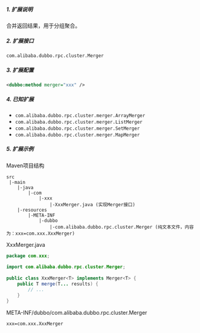 ##### 1. 扩展说明

合并返回结果，用于分组聚合。

##### 2. 扩展接口

`com.alibaba.dubbo.rpc.cluster.Merger`

##### 3. 扩展配置

```xml
<dubbo:method merger="xxx" />
```

##### 4. 已知扩展

* `com.alibaba.dubbo.rpc.cluster.merger.ArrayMerger`
* `com.alibaba.dubbo.rpc.cluster.merger.ListMerger`
* `com.alibaba.dubbo.rpc.cluster.merger.SetMerger`
* `com.alibaba.dubbo.rpc.cluster.merger.MapMerger`

##### 5. 扩展示例

Maven项目结构

```
src
 |-main
    |-java
        |-com
            |-xxx
                |-XxxMerger.java (实现Merger接口)
    |-resources
        |-META-INF
            |-dubbo
                |-com.alibaba.dubbo.rpc.cluster.Merger (纯文本文件，内容为：xxx=com.xxx.XxxMerger)
```

XxxMerger.java

```java
package com.xxx;
 
import com.alibaba.dubbo.rpc.cluster.Merger;
 
public class XxxMerger<T> implements Merger<T> {
    public T merge(T... results) {
        // ...
    }
}
```

META-INF/dubbo/com.alibaba.dubbo.rpc.cluster.Merger

```
xxx=com.xxx.XxxMerger
```

